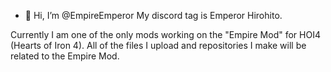 - 👋 Hi, I’m @EmpireEmperor
My discord tag is Emperor Hirohito.

Currently I am one of the only mods working on the "Empire Mod" for HOI4 (Hearts of Iron 4).
All of the files I upload and repositories I make will be related to the Empire Mod.
